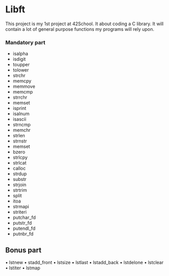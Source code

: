 # Libft
This project is my 1st project at 42School.
It about coding a C library.
It will contain a lot of general purpose functions my programs will rely upon.
### Mandatory part
- isalpha
- isdigit
- toupper 
- tolower
- strchr
- memcpy
- memmove
- memcmp
- strrchr
- memset
- isprint
- isalnum
- isascii
- strncmp
- memchr
- strlen
- strnstr
- memset
- bzero
- strlcpy
- strlcat
- calloc
- strdup
- substr
- strjoin
- strtrim
- split
- itoa
- strmapi
- striteri
- putchar_fd
- putstr_fd
- putendl_fd
- putnbr_fd

## Bonus part
• lstnew • stadd_front • lstsize • lstlast • lstadd_back • lstdelone • lstclear • lstiter • lstmap
